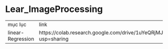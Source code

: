 # Lear_ImageProcessing
 <html>
		<table>
			<tr>
				<td>mục lục</td>
				<td>link</td>
				</tr>
				<tr>
					<td>linear-Regression</td>
					<td>https://colab.research.google.com/drive/1uYeQRjMJ0b3X9f6BK0ZJgEhg9RIX9IBN?usp=sharing</td>
			</tr>
	</table>
	</html>
